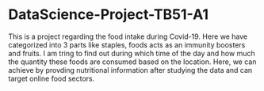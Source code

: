 # DataScience-Project-TB51-A1

This is a project regarding the food intake during Covid-19.
Here we have categorized into 3 parts like staples, foods acts as an immunity boosters and fruits.
I am tring to find out during which time of the day and how much the quantity these foods are consumed based on the location.
Here, we can achieve by provding nutritional information after studying the data and can target online food sectors.  
